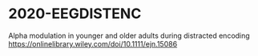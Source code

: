 # 2020-EEGDISTENC
Alpha modulation in younger and older adults during distracted encoding https://onlinelibrary.wiley.com/doi/10.1111/ejn.15086
